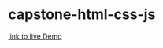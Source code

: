 # capstone-html-css-js










<a href="https://group69-sh-capstone-project.netlify.app/">link to live Demo </a>